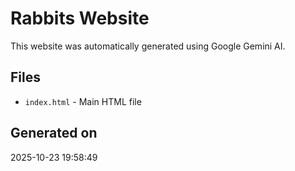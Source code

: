# Rabbits Website

This website was automatically generated using Google Gemini AI.

## Files
- `index.html` - Main HTML file

## Generated on
2025-10-23 19:58:49
